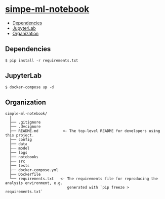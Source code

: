# [simpe-ml-notebook](https://dagshub.com/fukasawat78/simple-ml-notebook)

<!-- code_chunk_output -->

* [Dependencies](#Dependencies)
* [JupyterLab](#JupyterLab)
* [Organization](#Organization)

<!-- /code_chunk_output -->

## Dependencies
```
$ pip install -r requirements.txt
```

## JupyterLab
```
$ docker-compose up -d
```

## Organization

  ```
  simple-ml-notebook/
    │
    ├── .gitignore
    ├── .dvcignore
    ├── README.md           <- The top-level README for developers using this project.
    ├── config     
    ├── data   
    ├── model
    ├── logs
    ├── notebooks
    ├── src  
    ├── tests
    ├── docker-compose.yml
    ├── Dockerfile
    └── requirements.txt   <- The requirements file for reproducing the analysis environment, e.g.
                              generated with `pip freeze > requirements.txt`
  ```

